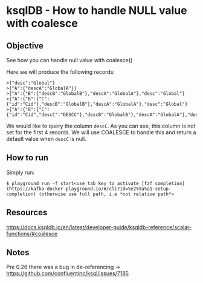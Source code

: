 # ksqlDB - How to handle NULL value with coalesce

## Objective

See how you can handle null value with coalesce()

Here we will produce the following records:
```
>{"desc":"Global"}
>{"A":{"descA":"GlobalA"}}
>{"A":{"B":{"descB":"GlobalB"},"descA":"GlobalA"},"desc":"Global"}
>{"A":{"B":{"C":{"id":"Cid"},"descB":"GlobalB"},"descA":"GlobalA"},"desc":"Global"}
>{"A":{"B":{"C":{"id":"Cid","descC":"DESCC"},"descB":"GlobalB"},"descA":"GlobalA"},"desc":"Global"}
```
We would like to query the column `descC`. As you can see, this column is not set for the first 4 records.
We will use COALESCE to handle this and return a default value when `descC` is null.

## How to run

Simply run:

```
$ playground run -f start<use tab key to activate [fzf completion](https://kafka-docker-playground.io/#/cli?id=%e2%9a%a1-setup-completion) (otherwise use full path, i.e *not relative path*>
```

## Resources
https://docs.ksqldb.io/en/latest/developer-guide/ksqldb-reference/scalar-functions/#coalesce

## Notes
Pre 0.26 there was a bug in de-referencing -> https://github.com/confluentinc/ksql/issues/7185

